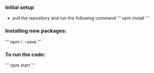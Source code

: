 ### Initial setup
- pull the repository and run the following command
'''
npm install
'''
### Installing new packages:
'''
npm i <package-name> --save
'''
### To run the code:
'''
npm start
'''